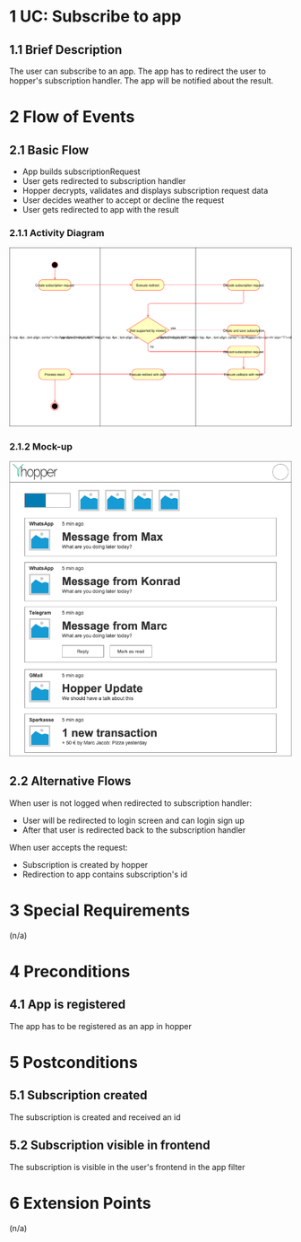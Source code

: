 # 1 UC: Subscribe to app

## 1.1 Brief Description
The user can subscribe to an app. The app has to redirect the user to hopper's subscription handler. The app will be notified about the result.

# 2 Flow of Events
## 2.1 Basic Flow
- App builds subscriptionRequest
- User gets redirected to subscription handler
- Hopper decrypts, validates and displays subscription request data
- User decides weather to accept or decline the request
- User gets redirected to app with the result

### 2.1.1 Activity Diagram
![Organization Application Activity Diagram](./img/uc-subscribe-to-app.svg)

### 2.1.2 Mock-up
![Mockup](./mockups/hopper_main.png)


## 2.2 Alternative Flows
When user is not logged when redirected to subscription handler:
 - User will be redirected to login screen and can login sign up
 - After that user is redirected back to the subscription handler

When user accepts the request:
 - Subscription is created by hopper
 - Redirection to app contains subscription's id

# 3 Special Requirements
(n/a)

# 4 Preconditions
## 4.1 App is registered
The app has to be registered as an app in hopper

# 5 Postconditions
## 5.1 Subscription created
The subscription is created and received an id
## 5.2 Subscription visible in frontend
The subscription is visible in the user's frontend in the app filter
 
# 6 Extension Points
(n/a)
